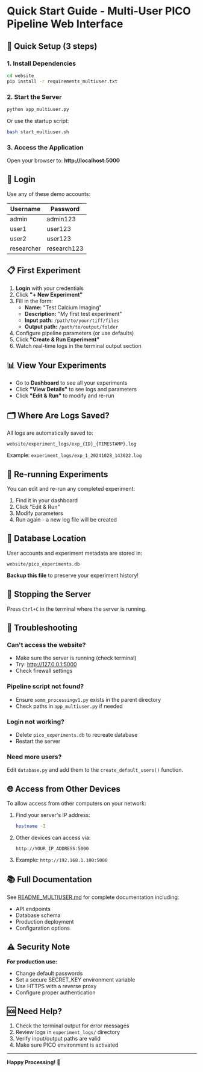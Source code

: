 # Quick Start Guide - Multi-User PICO Pipeline Web Interface

## 🚀 Quick Setup (3 steps)

### 1. Install Dependencies
```bash
cd website
pip install -r requirements_multiuser.txt
```

### 2. Start the Server
```bash
python app_multiuser.py
```

Or use the startup script:
```bash
bash start_multiuser.sh
```

### 3. Access the Application
Open your browser to: **http://localhost:5000**

## 🔑 Login

Use any of these demo accounts:

| Username   | Password     |
|------------|--------------|
| admin      | admin123     |
| user1      | user123      |
| user2      | user123      |
| researcher | research123  |

## 📋 First Experiment

1. **Login** with your credentials
2. Click **"+ New Experiment"**
3. Fill in the form:
   - **Name:** "Test Calcium Imaging"
   - **Description:** "My first test experiment"
   - **Input path:** `/path/to/your/tiff/files`
   - **Output path:** `/path/to/output/folder`
4. Configure pipeline parameters (or use defaults)
5. Click **"Create & Run Experiment"**
6. Watch real-time logs in the terminal output section

## 📊 View Your Experiments

- Go to **Dashboard** to see all your experiments
- Click **"View Details"** to see logs and parameters
- Click **"Edit & Run"** to modify and re-run

## 🗂️ Where Are Logs Saved?

All logs are automatically saved to:
```
website/experiment_logs/exp_{ID}_{TIMESTAMP}.log
```

Example: `experiment_logs/exp_1_20241028_143022.log`

## 🔄 Re-running Experiments

You can edit and re-run any completed experiment:
1. Find it in your dashboard
2. Click "Edit & Run"
3. Modify parameters
4. Run again - a new log file will be created

## 💾 Database Location

User accounts and experiment metadata are stored in:
```
website/pico_experiments.db
```

**Backup this file** to preserve your experiment history!

## 🛑 Stopping the Server

Press `Ctrl+C` in the terminal where the server is running.

## 🔧 Troubleshooting

### Can't access the website?
- Make sure the server is running (check terminal)
- Try: http://127.0.0.1:5000
- Check firewall settings

### Pipeline script not found?
- Ensure `somm_processingv1.py` exists in the parent directory
- Check paths in `app_multiuser.py` if needed

### Login not working?
- Delete `pico_experiments.db` to recreate database
- Restart the server

### Need more users?
Edit `database.py` and add them to the `create_default_users()` function.

## 🌐 Access from Other Devices

To allow access from other computers on your network:

1. Find your server's IP address:
   ```bash
   hostname -I
   ```

2. Other devices can access via:
   ```
   http://YOUR_IP_ADDRESS:5000
   ```

3. Example: `http://192.168.1.100:5000`

## 📚 Full Documentation

See [README_MULTIUSER.md](README_MULTIUSER.md) for complete documentation including:
- API endpoints
- Database schema
- Production deployment
- Configuration options

## ⚠️ Security Note

**For production use:**
- Change default passwords
- Set a secure SECRET_KEY environment variable
- Use HTTPS with a reverse proxy
- Configure proper authentication

## 🆘 Need Help?

1. Check the terminal output for error messages
2. Review logs in `experiment_logs/` directory
3. Verify input/output paths are valid
4. Make sure PICO environment is activated

---

**Happy Processing! 🔬**
